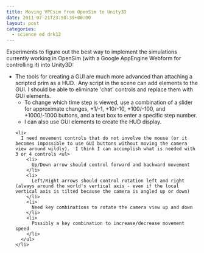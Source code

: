 ```yaml
---
title: Moving VPCsim from OpenSim to Unity3D
date: 2011-07-21T23:58:39+00:00
layout: post
categories:
  - science ed drk12
---
```

<div>
  Experiments to figure out the best way to implement the simulations currently working in OpenSim (with a Google AppEngine Webform for controlling it) into Unity3D:
</div>

<div>
  <ul>
    <li>
      The tools for creating a GUI are much more advanced than attaching a scripted prim as a HUD.  Any script in the scene can add elements to the GUI. I should be able to eliminate 'chat' controls and replace them with GUI elements. <ul>
        <li>
          To change which time step is viewed, use a combination of a slider for approximate changes, +1/-1, +10/-10, +100/-100, and +1000/-1000 buttons, and a text box to enter a specific step number.
        </li>
        <li>
          I can also use GUI elements to create the HUD display.
        </li>
      </ul>
    </li>

    <li>
      I need movement controls that do not involve the mouse (or it becomes impossible to use GUI buttons without moving the camera view around wildly).  I think I can accomplish what is needed with 3 or 4 controls <ul>
        <li>
          Up/Down arrow should control forward and backward movement
        </li>
        <li>
          Left/Right arrows should control rotation left and right (always around the world's vertical axis - even if the local vertical axis is tilted because the camera is angled up or down)
        </li>
        <li>
          Need key combinations to rotate the camera view up and down
        </li>
        <li>
          Possibly a key combination to increase/decrease movement speed
        </li>
      </ul>
    </li>
  </ul>
</div>
